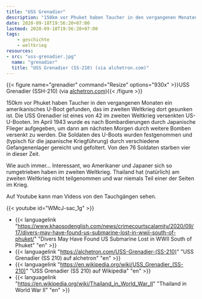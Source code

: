 ```yaml
---
title: "USS Grenadier"
description: "150km vor Phuket haben Taucher in den vergangenen Monaten ein amerikanisches U-Boot gefunden, das im zweiten Weltkrieg dort gesunken ist."
date: 2020-09-18T19:56:20+07:00
lastmod: 2020-09-18T19:56:20+07:00
tags:
    - geschichte
    - weltkrieg
resources:
- src: "uss-grenadier.jpg"
  name: "grenadier"
  title: "USS Grenadier (SS-210) (via alchetron.com)"
---
```


{{< figure name="grenadier" command="Resize" options="930x" >}}USS Grenadier (SSH-210) (via [alchetron.com](https://alchetron.com/USS-Grenadier-(SS-210))){{< /figure >}}

150km vor Phuket haben Taucher in den vergangenen Monaten ein amerikanisches U-Boot gefunden, das im zweiten Weltkrieg dort gesunken ist. Die USS Grenadier ist eines von 42 im zweiten Weltkrieg versenkten US-U-Booten. Im April 1943 wurde es nach Bombardierungen durch Japanische Flieger aufgegeben, um dann am nächsten Morgen durch weitere Bomben versenkt zu werden. Die Soldaten des U-Boots wurden festgenommen und (typisch für die japanische Kriegführung) durch verschiedene Gefangenenlager gereicht und gefoltert. Von den 76 Soldaten starben vier in dieser Zeit. 
 
Wie auch immer&hellip; Interessant, wo Amerikaner und Japaner sich so rumgetrieben haben im zweiten Weltkrieg. Thailand hat (natürlich) am zweiten Weltkrieg nicht teilgenommen und war niemals Teil einer der Seiten im Krieg. 

Auf Youtube kann man Videos von den Tauchgängen sehen.

{{< youtube id="WMcJ-sac_1g" >}}
 
-   {{< languagelink "https://www.khaosodenglish.com/news/crimecourtscalamity/2020/09/17/divers-may-have-found-us-submarine-lost-in-wwii-south-of-phuket/" "Divers May Have Found US Submarine Lost in WWII South of Phuket" "en" >}}
-   {{< languagelink "https://alchetron.com/USS-Grenadier-(SS-210)" "USS Grenadier (SS 210) auf alchetron" "en" >}}
-   {{< languagelink "https://en.wikipedia.org/wiki/USS_Grenadier_(SS-210)" "USS Grenadier (SS 210) auf Wikipedia" "en" >}}
-   {{< languagelink "https://en.wikipedia.org/wiki/Thailand_in_World_War_II" "Thailand in World War II" "en" >}}
